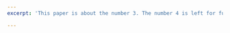 ```yaml
---
excerpt: 'This paper is about the number 3. The number 4 is left for future work. [Download paper here](http://academicpages.github.io/files/paper3.pdf)'

---
```


